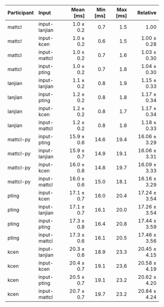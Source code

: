 | Participant | Input | Mean [ms] | Min [ms] | Max [ms] | Relative |
|:---|:---|---:|---:|---:|---:|
| mattcl | input-lanjian | 1.0 ± 0.2 | 0.7 | 1.5 | 1.00 |
| mattcl | input-kcen | 1.0 ± 0.2 | 0.6 | 1.5 | 1.00 ± 0.28 |
| mattcl | input-mattcl | 1.0 ± 0.2 | 0.7 | 1.6 | 1.03 ± 0.30 |
| mattcl | input-pting | 1.0 ± 0.2 | 0.7 | 1.8 | 1.04 ± 0.30 |
| lanjian | input-lanjian | 1.1 ± 0.2 | 0.8 | 1.9 | 1.15 ± 0.33 |
| lanjian | input-pting | 1.2 ± 0.2 | 0.8 | 1.8 | 1.17 ± 0.34 |
| lanjian | input-kcen | 1.2 ± 0.2 | 0.8 | 1.7 | 1.17 ± 0.34 |
| lanjian | input-mattcl | 1.2 ± 0.2 | 0.8 | 1.8 | 1.18 ± 0.33 |
| mattcl-py | input-pting | 15.9 ± 0.6 | 14.6 | 19.4 | 16.06 ± 3.29 |
| mattcl-py | input-lanjian | 15.9 ± 0.7 | 14.9 | 19.1 | 16.06 ± 3.31 |
| mattcl-py | input-kcen | 16.0 ± 0.8 | 14.8 | 19.7 | 16.09 ± 3.33 |
| mattcl-py | input-mattcl | 16.0 ± 0.6 | 15.0 | 18.1 | 16.16 ± 3.29 |
| pting | input-kcen | 17.1 ± 0.7 | 16.0 | 20.4 | 17.24 ± 3.54 |
| pting | input-lanjian | 17.1 ± 0.7 | 16.1 | 20.0 | 17.26 ± 3.54 |
| pting | input-pting | 17.3 ± 0.8 | 16.4 | 20.8 | 17.44 ± 3.59 |
| pting | input-mattcl | 17.3 ± 0.6 | 16.1 | 20.5 | 17.46 ± 3.56 |
| kcen | input-lanjian | 20.3 ± 0.6 | 18.9 | 23.3 | 20.45 ± 4.15 |
| kcen | input-kcen | 20.4 ± 0.7 | 19.1 | 23.6 | 20.58 ± 4.19 |
| kcen | input-pting | 20.5 ± 0.7 | 19.1 | 23.2 | 20.62 ± 4.20 |
| kcen | input-mattcl | 20.7 ± 0.7 | 19.7 | 23.2 | 20.84 ± 4.24 |
